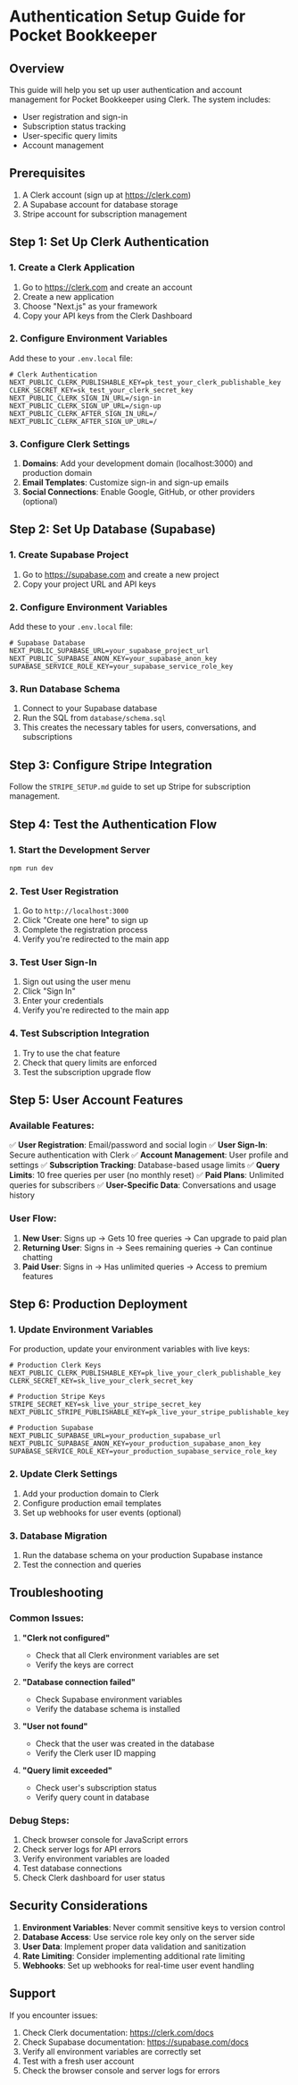 # Authentication Setup Guide for Pocket Bookkeeper

## Overview

This guide will help you set up user authentication and account management for Pocket Bookkeeper using Clerk. The system includes:

- User registration and sign-in
- Subscription status tracking
- User-specific query limits
- Account management

## Prerequisites

1. A Clerk account (sign up at https://clerk.com)
2. A Supabase account for database storage
3. Stripe account for subscription management

## Step 1: Set Up Clerk Authentication

### 1. Create a Clerk Application

1. Go to https://clerk.com and create an account
2. Create a new application
3. Choose "Next.js" as your framework
4. Copy your API keys from the Clerk Dashboard

### 2. Configure Environment Variables

Add these to your `.env.local` file:

```env
# Clerk Authentication
NEXT_PUBLIC_CLERK_PUBLISHABLE_KEY=pk_test_your_clerk_publishable_key
CLERK_SECRET_KEY=sk_test_your_clerk_secret_key
NEXT_PUBLIC_CLERK_SIGN_IN_URL=/sign-in
NEXT_PUBLIC_CLERK_SIGN_UP_URL=/sign-up
NEXT_PUBLIC_CLERK_AFTER_SIGN_IN_URL=/
NEXT_PUBLIC_CLERK_AFTER_SIGN_UP_URL=/
```

### 3. Configure Clerk Settings

1. **Domains**: Add your development domain (localhost:3000) and production domain
2. **Email Templates**: Customize sign-in and sign-up emails
3. **Social Connections**: Enable Google, GitHub, or other providers (optional)

## Step 2: Set Up Database (Supabase)

### 1. Create Supabase Project

1. Go to https://supabase.com and create a new project
2. Copy your project URL and API keys

### 2. Configure Environment Variables

Add these to your `.env.local` file:

```env
# Supabase Database
NEXT_PUBLIC_SUPABASE_URL=your_supabase_project_url
NEXT_PUBLIC_SUPABASE_ANON_KEY=your_supabase_anon_key
SUPABASE_SERVICE_ROLE_KEY=your_supabase_service_role_key
```

### 3. Run Database Schema

1. Connect to your Supabase database
2. Run the SQL from `database/schema.sql`
3. This creates the necessary tables for users, conversations, and subscriptions

## Step 3: Configure Stripe Integration

Follow the `STRIPE_SETUP.md` guide to set up Stripe for subscription management.

## Step 4: Test the Authentication Flow

### 1. Start the Development Server

```bash
npm run dev
```

### 2. Test User Registration

1. Go to `http://localhost:3000`
2. Click "Create one here" to sign up
3. Complete the registration process
4. Verify you're redirected to the main app

### 3. Test User Sign-In

1. Sign out using the user menu
2. Click "Sign In" 
3. Enter your credentials
4. Verify you're redirected to the main app

### 4. Test Subscription Integration

1. Try to use the chat feature
2. Check that query limits are enforced
3. Test the subscription upgrade flow

## Step 5: User Account Features

### Available Features:

✅ **User Registration**: Email/password and social login
✅ **User Sign-In**: Secure authentication with Clerk
✅ **Account Management**: User profile and settings
✅ **Subscription Tracking**: Database-based usage limits
✅ **Query Limits**: 10 free queries per user (no monthly reset)
✅ **Paid Plans**: Unlimited queries for subscribers
✅ **User-Specific Data**: Conversations and usage history

### User Flow:

1. **New User**: Signs up → Gets 10 free queries → Can upgrade to paid plan
2. **Returning User**: Signs in → Sees remaining queries → Can continue chatting
3. **Paid User**: Signs in → Has unlimited queries → Access to premium features

## Step 6: Production Deployment

### 1. Update Environment Variables

For production, update your environment variables with live keys:

```env
# Production Clerk Keys
NEXT_PUBLIC_CLERK_PUBLISHABLE_KEY=pk_live_your_clerk_publishable_key
CLERK_SECRET_KEY=sk_live_your_clerk_secret_key

# Production Stripe Keys
STRIPE_SECRET_KEY=sk_live_your_stripe_secret_key
NEXT_PUBLIC_STRIPE_PUBLISHABLE_KEY=pk_live_your_stripe_publishable_key

# Production Supabase
NEXT_PUBLIC_SUPABASE_URL=your_production_supabase_url
NEXT_PUBLIC_SUPABASE_ANON_KEY=your_production_supabase_anon_key
SUPABASE_SERVICE_ROLE_KEY=your_production_supabase_service_role_key
```

### 2. Update Clerk Settings

1. Add your production domain to Clerk
2. Configure production email templates
3. Set up webhooks for user events (optional)

### 3. Database Migration

1. Run the database schema on your production Supabase instance
2. Test the connection and queries

## Troubleshooting

### Common Issues:

1. **"Clerk not configured"**
   - Check that all Clerk environment variables are set
   - Verify the keys are correct

2. **"Database connection failed"**
   - Check Supabase environment variables
   - Verify the database schema is installed

3. **"User not found"**
   - Check that the user was created in the database
   - Verify the Clerk user ID mapping

4. **"Query limit exceeded"**
   - Check user's subscription status
   - Verify query count in database

### Debug Steps:

1. Check browser console for JavaScript errors
2. Check server logs for API errors
3. Verify environment variables are loaded
4. Test database connections
5. Check Clerk dashboard for user status

## Security Considerations

1. **Environment Variables**: Never commit sensitive keys to version control
2. **Database Access**: Use service role key only on the server side
3. **User Data**: Implement proper data validation and sanitization
4. **Rate Limiting**: Consider implementing additional rate limiting
5. **Webhooks**: Set up webhooks for real-time user event handling

## Support

If you encounter issues:

1. Check Clerk documentation: https://clerk.com/docs
2. Check Supabase documentation: https://supabase.com/docs
3. Verify all environment variables are correctly set
4. Test with a fresh user account
5. Check the browser console and server logs for errors 